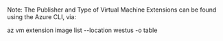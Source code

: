 

#### 

Note:
The Publisher and Type of Virtual Machine Extensions can be found using the Azure CLI, via:

az vm extension image list --location westus -o table